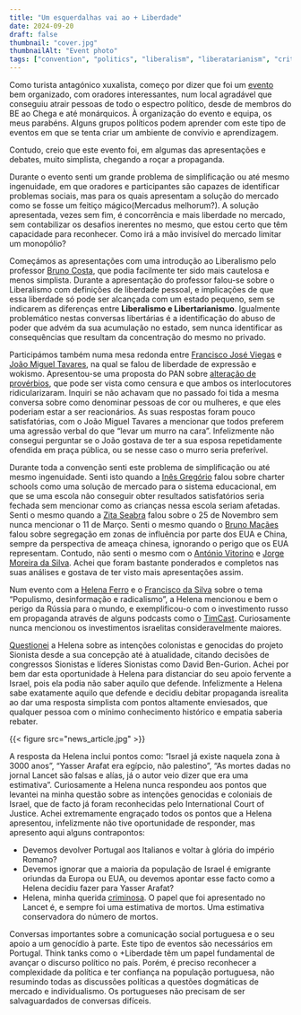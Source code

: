 ```yaml
---
title: "Um esquerdalhas vai ao + Liberdade"
date: 2024-09-20
draft: false
thumbnail: "cover.jpg"
thumbnailAlt: "Event photo"
tags: ["convention", "politics", "liberalism", "liberatarianism", "criticism"]
---
```


Como turista antagónico xuxalista, começo por dizer que foi um [evento](https://campusdaliberdade.pt/) bem organizado, com oradores interessantes, num local agradável que conseguiu atrair pessoas de todo o espectro político, desde de membros do BE ao Chega e até monárquicos. À organização do evento e equipa, os meus parabéns. Alguns grupos políticos podem aprender com este tipo de eventos em que se tenta criar um ambiente de convívio e aprendizagem.

Contudo, creio que este evento foi, em algumas das apresentações e debates, muito simplista, chegando a roçar a propaganda.

Durante o evento senti um grande problema de simplificação ou até mesmo ingenuidade, em que oradores e participantes são capazes de identificar problemas sociais, mas para os quais apresentam a solução do mercado como se fosse um feitiço mágico(Mercadus melhorum?). A solução apresentada, vezes sem fim, é concorrência e mais liberdade no mercado, sem contabilizar os desafios inerentes no mesmo, que estou certo que têm capacidade para reconhecer. Como irá a mão invisível do mercado limitar um monopólio?

Começámos as apresentações com uma introdução ao Liberalismo pelo professor [Bruno Costa](https://www.ubi.pt/Pessoa/bdfc), que podia facilmente ter sido mais cautelosa e menos simplista. Durante a apresentação do professor falou-se sobre o Liberalismo com definições de liberdade pessoal, e implicações de que essa liberdade só pode ser alcançada com um estado pequeno, sem se indicarem as diferenças entre **Liberalismo e Libertarianismo**. Igualmente problemático nestas conversas libertárias é a identificação do abuso de poder que advém da sua acumulação no estado, sem nunca identificar as consequências que resultam da concentração do mesmo no privado.

Participámos também numa mesa redonda entre [Francisco José Viegas](https://pt.wikipedia.org/wiki/Francisco_Jos%C3%A9_Viegas) e [João Miguel Tavares](https://pt.wikipedia.org/wiki/Jo%C3%A3o_Miguel_Tavares), na qual se falou de liberdade de expressão e wokismo. Apresentou-se uma proposta do PAN sobre [alteração de provérbios](https://www.cmjornal.pt/politica/detalhe/pan-quer-alterar-proverbios-com-animais), que pode ser vista como censura e que ambos os interlocutores ridicularizaram. Inquiri se não achavam que no passado foi tida a mesma conversa sobre como denominar pessoas de cor ou mulheres, e que eles poderiam estar a ser reacionários. As suas respostas foram pouco satisfatórias, com o João Miguel Tavares a mencionar que todos preferem uma agressão verbal do que “levar um murro na cara”. Infelizmente não consegui perguntar se o João gostava de ter a sua esposa repetidamente ofendida em praça pública, ou se nesse caso o murro seria preferível.

Durante toda a convenção senti este problema de simplificação ou até mesmo ingenuidade. Senti isto quando a [Inês Gregório](https://iep.lisboa.ucp.pt/pt-pt/pessoa/ines-gregorio) falou sobre charter schools como uma solução de mercado para o sistema educacional, em que se uma escola não conseguir obter resultados satisfatórios seria fechada sem mencionar como as crianças nessa escola seriam afetadas. Senti o mesmo quando a [Zita Seabra](https://pt.wikipedia.org/wiki/Zita_Seabra) falou sobre o 25 de Novembro sem nunca mencionar o 11 de Março. Senti o mesmo quando o [Bruno Maçães](https://x.com/macaesbruno?lang=en) falou sobre segregação em zonas de influência por parte dos EUA e China, sempre da perspectiva de ameaça chinesa, ignorando o perigo que os EUA representam. Contudo, não senti o mesmo com o [António Vitorino](https://pt.wikipedia.org/wiki/Ant%C3%B3nio_Vitorino) e [Jorge Moreira da Silva](https://www.linkedin.com/in/jorgemoreiradasilva/). Achei que foram bastante ponderados e completos nas suas análises e gostava de ter visto mais apresentações assim.

Num evento com a [Helena Ferro](https://cnnportugal.iol.pt/perfil/helena-ferro-de-gouveia/619a91a50cf2c7ea0f09cf28) e o [Francisco da Silva](https://www.mlgts.pt/pt/equipa/socios/Francisco-Mendes-da-Silva/251/) sobre o tema “Populismo, desinformação e radicalismo”, a Helena mencionou e bem o perigo da Rússia para o mundo, e exemplificou-o com o investimento russo em propaganda através de alguns podcasts como o [TimCast](https://www.forbes.com/sites/maryroeloffs/2024/09/05/who-are-tim-pool-and-benny-johnson-what-to-know-about-the-six-right-wing-commentators-doj-alleges-were-funded-by-russia/). Curiosamente nunca mencionou os investimentos israelitas consideravelmente maiores.

[Questionei](https://docs.google.com/document/d/1hAYfViQu7JcfkLa30d6cZIFcwbHVTixyuRJrULyxYTg/edit?usp=sharing) a Helena sobre as intenções colonistas e genocidas do projeto Sionista desde a sua concepção até à atualidade, citando decisões de congressos Sionistas e líderes Sionistas como David Ben-Gurion. Achei por bem dar esta oportunidade à Helena para distanciar do seu apoio fervente a Israel, pois ela podia não saber aquilo que defende. Infelizmente a Helena sabe exatamente aquilo que defende e decidiu debitar propaganda isrealita ao dar uma resposta simplista com pontos altamente enviesados, que qualquer pessoa com o mínimo conhecimento histórico e empatia saberia rebater.

{{< figure src="news_article.jpg" >}}

A resposta da Helena inclui pontos como: “Israel já existe naquela zona à 3000 anos”, “Yasser Arafat era egípcio, não palestino”, “As mortes dadas no jornal Lancet são falsas e alías, já o autor veio dizer que era uma estimativa”. Curiosamente a Helena nunca respondeu aos pontos que levantei na minha questão sobre as intenções genocidas e coloniais de Israel, que de facto já foram reconhecidas pelo International Court of Justice. Achei extremamente engraçado todos os pontos que a Helena apresentou, infelizmente não tive oportunidade de responder, mas apresento aqui alguns contrapontos:

- Devemos devolver Portugal aos Italianos e voltar à glória do império Romano?
- Devemos ignorar que a maioria da população de Israel é emigrante oriundas da Europa ou EUA, ou devemos apontar esse facto como a Helena decidiu fazer para Yasser Arafat?
- Helena, minha querida [criminosa](https://cld.irmct.org/notions/show/265/direct-and-public-incitement-to-commit-genocide#). O papel que foi apresentado no Lancet é, e sempre foi uma estimativa de mortos. Uma estimativa conservadora do número de mortos.

Conversas importantes sobre a comunicação social portuguesa e o seu apoio a um genocídio à parte. Este tipo de eventos são necessários em Portugal. Think tanks como o +Liberdade têm um papel fundamental de avançar o discurso político no país. Porém, é preciso reconhecer a complexidade da política e ter confiança na população portuguesa, não resumindo todas as discussões políticas a questões dogmáticas de mercado e individualismo. Os portugueses não precisam de ser salvaguardados de conversas difíceis.
